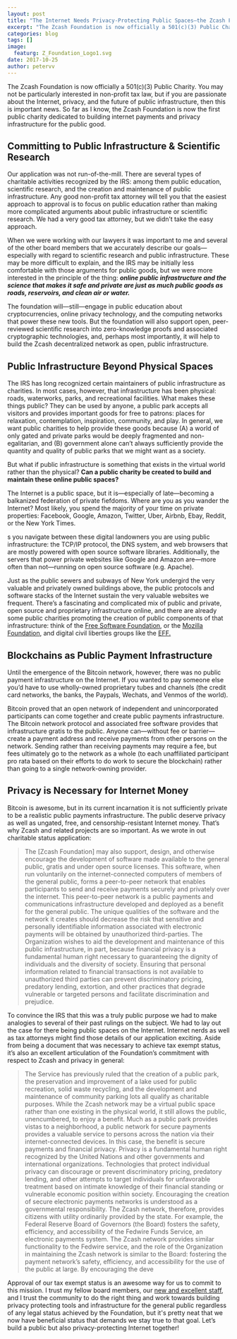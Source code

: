 ```yaml
---
layout: post
title: "The Internet Needs Privacy-Protecting Public Spaces—the Zcash Foundation is Now a Public Charity Dedicated to Building Them"
excerpt: "The Zcash Foundation is now officially a 501(c)(3) Public Charity"
categories: blog
tags: []
image:
  featurg: Z_Foundation_Logo1.svg
date: 2017-10-25
author: petervv
---
```


The Zcash Foundation is now officially a 501(c)(3) Public Charity. You may not be particularly interested in non-profit tax law, but if you are passionate about the Internet, privacy, and the future of public infrastructure, then this is important news. So far as I know, the Zcash Foundation is now the first public charity dedicated to building internet payments and privacy infrastructure for the public good. 

## Committing to Public Infrastructure & Scientific Research

Our application was not run-of-the-mill. There are several types of charitable activities recognized by the IRS: among them public education, scientific research, and the creation and maintenance of public infrastructure. Any good non-profit tax attorney will tell you that the easiest approach to approval is to focus on public education rather than making more complicated arguments about public infrastructure or scientific research. We had a very good tax attorney, but we didn’t take the easy approach. 

When we were working with our lawyers it was important to me and several of the other board members that we accurately describe our goals—especially with regard to scientific research and public infrastructure. These may be more difficult to explain, and the IRS may be initially less comfortable with those arguments for public goods, but we were more interested in the principle of the thing: ***online public infrastructure and the science that makes it safe and private are just as much public goods as roads, reservoirs, and clean air or water.***

The foundation will—still—engage in public education about cryptocurrencies, online privacy technology, and the computing networks that power these new tools. But the foundation will also support open, peer-reviewed scientific research into zero-knowledge proofs and associated cryptographic technologies, and, perhaps most importantly, it will help to build the Zcash decentralized network as open, public infrastructure. 

## Public Infrastructure Beyond Physical Spaces

The IRS has long recognized certain maintainers of public infrastructure as charities. In most cases, however, that infrastructure has been physical: roads, waterworks, parks, and recreational facilities. What makes these things public? They can be used by anyone, a public park accepts all visitors and provides important goods for free to patrons: places for relaxation, contemplation, inspiration, community, and play. In general, we want public charities to help provide these goods because (A) a world of only gated and private parks would be deeply fragmented and non-egalitarian, and (B) government alone can’t always sufficiently provide the quantity and quality of public parks that we might want as a society.

But what if public infrastructure is something that exists in the virtual world rather than the physical? **Can a public charity be created to build and maintain these online public spaces?**

The Internet is a public space, but it is—especially of late—becoming a balkanized federation of private fiefdoms. Where are you as you wander the Internet? Most likely,  you spend the majority of your time on private properties: Facebook, Google, Amazon, Twitter, Uber, Airbnb, Ebay, Reddit, or the New York Times. 

s you navigate between these digital landowners you are using public infrastructure: the TCP/IP protocol, the DNS system, and web browsers that are mostly powered with open source software libraries. Additionally, the servers that power private websites like Google and Amazon are—more often than not—running on open source software (e.g. Apache).

Just as the public sewers and subways of New York undergird the very valuable and privately owned buildings above, the public protocols and software stacks of the Internet sustain the very valuable websites we frequent. There’s a fascinating and complicated mix of public and private, open source and proprietary infrastructure online, and there are already some public charities promoting the creation of public components of that infrastructure: think of the [Free Software Foundation](https://www.fsf.org/about/), or the [Mozilla Foundation](https://www.mozilla.org/en-US/foundation/about/), and digital civil liberties groups like the [EFF.](https://www.eff.org/) 

## Blockchains as Public Payment Infrastructure

Until the emergence of the Bitcoin network, however, there was no public payment infrastructure on the Internet. If you wanted to pay someone else you’d have to use wholly-owned proprietary tubes and channels (the credit card networks, the banks, the Paypals, Wechats, and Venmos of the world). 

Bitcoin proved that an open network of independent and unincorporated participants can come together and create public payments infrastructure. The Bitcoin network protocol and associated free software provides that infrastructure gratis to the public. Anyone can—without fee or barrier—create a payment address and receive payments from other persons on the network. Sending rather than receiving payments may require a fee, but fees ultimately go to the network as a whole (to each unaffiliated participant pro rata based on their efforts to do work to secure the blockchain) rather than going to a single network-owning provider. 

## Privacy is Necessary for Internet Money

Bitcoin is awesome, but in its current incarnation it is not sufficiently private to be a realistic  public payments infrastructure. The public deserve privacy as well as ungated, free, and censorship-resistant Internet money. That’s why Zcash and related projects are so important. As we wrote in out charitable status application: 

> The [Zcash Foundation] may also support, design, and otherwise encourage the development of software made available to the general public, gratis and under open source licenses. This software, when run voluntarily on the internet-connected computers of members of the general public, forms a peer-to-peer network that enables participants to send and receive payments securely and privately over the internet. This peer-to-peer network is a public payments and communications infrastructure developed and deployed as a benefit for the general public. The unique qualities of the software and the network it creates should decrease the risk that sensitive and personally identifiable information associated with electronic payments will be obtained by unauthorized third-parties. The Organization wishes to aid the development and maintenance of this public infrastructure, in part, because financial privacy is a fundamental human right necessary to guaranteeing the dignity of individuals and the diversity of society. Ensuring that personal information related to financial transactions is not available to unauthorized third parties can prevent discriminatory pricing, predatory lending, extortion, and other practices that degrade vulnerable or targeted persons and facilitate discrimination and prejudice. 

To convince the IRS that this was a truly public purpose we had to make analogies to several of their past rulings on the subject. We had to lay out the case for there being public spaces on the Internet. Internet nerds as well as tax attorneys might find those details of our application exciting. Aside from being a document that was necessary to achieve tax exempt status, it’s also an excellent articulation of the Foundation’s commitment with respect to Zcash and privacy in general: 

> The Service has previously ruled that the creation of a public park, the preservation and improvement of a lake used for public recreation, solid waste recycling, and the development and maintenance of community parking lots all qualify as charitable purposes. While the Zcash network may be a virtual public space rather than one existing in the physical world, it still allows the public, unencumbered, to enjoy a benefit. Much as a public park provides vistas to a neighborhood, a public network for secure payments provides a valuable service to persons across the nation via their internet-connected devices. In this case, the benefit is secure payments and financial privacy. Privacy is a fundamental human right recognized by the United Nations and other governments and international organizations. Technologies that protect individual privacy can discourage or prevent discriminatory pricing, predatory lending, and other attempts to target individuals for unfavorable treatment based on intimate knowledge of their financial standing or vulnerable economic position within society.
> Encouraging the creation of secure electronic payments networks is understood as a governmental responsibility. The Zcash network, therefore, provides citizens with utility ordinarily provided by the state. For example, the Federal Reserve Board of Governors (the Board) fosters the safety, efficiency, and accessibility of the Fedwire Funds Service, an electronic payments system. The Zcash network provides similar functionality to the Fedwire service, and the role of the Organization in maintaining the Zcash network is similar to the Board: fostering the payment network’s safety, efficiency, and accessibility for the use of the public at large. By encouraging the deve

Approval of our tax exempt status is an awesome way for us to commit to this mission. I trust my fellow board members, our [new and excellent staff](https://z.cash.foundation//blog/welcome-antonie/), and I trust the community to do the right thing and work towards building privacy protecting tools and infrastructure for the general public regardless of any legal status achieved by the Foundation, but it's pretty neat that we now have beneficial status that demands we stay true to that goal. Let’s build a public but also privacy-protecting Internet together! 


